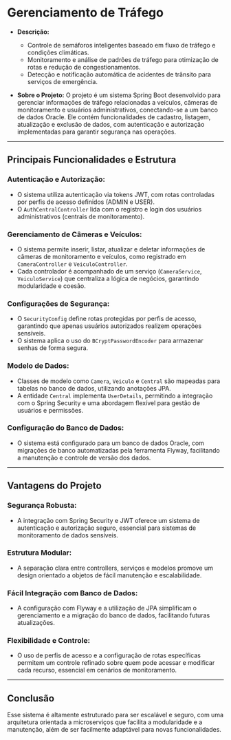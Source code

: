 

# Gerenciamento de Tráfego
- **Descrição:**
  - Controle de semáforos inteligentes baseado em fluxo de tráfego e condições climáticas.
  - Monitoramento e análise de padrões de tráfego para otimização de rotas e redução de congestionamentos.
  - Detecção e notificação automática de acidentes de trânsito para serviços de emergência.

- **Sobre o Projeto:**
  O projeto é um sistema Spring Boot desenvolvido para gerenciar informações de tráfego relacionadas a veículos, câmeras de monitoramento e usuários administrativos, conectando-se a um banco de dados Oracle. Ele contém funcionalidades de cadastro, listagem, atualização e exclusão de dados, com autenticação e autorização implementadas para garantir segurança nas operações.

---

## Principais Funcionalidades e Estrutura

### Autenticação e Autorização:
- O sistema utiliza autenticação via tokens JWT, com rotas controladas por perfis de acesso definidos (ADMIN e USER).
- O `AuthCentralController` lida com o registro e login dos usuários administrativos (centrais de monitoramento).

### Gerenciamento de Câmeras e Veículos:
- O sistema permite inserir, listar, atualizar e deletar informações de câmeras de monitoramento e veículos, como registrado em `CameraController` e `VeiculoController`.
- Cada controlador é acompanhado de um serviço (`CameraService`, `VeiculoService`) que centraliza a lógica de negócios, garantindo modularidade e coesão.

### Configurações de Segurança:
- O `SecurityConfig` define rotas protegidas por perfis de acesso, garantindo que apenas usuários autorizados realizem operações sensíveis.
- O sistema aplica o uso do `BCryptPasswordEncoder` para armazenar senhas de forma segura.

### Modelo de Dados:
- Classes de modelo como `Camera`, `Veiculo` e `Central` são mapeadas para tabelas no banco de dados, utilizando anotações JPA.
- A entidade `Central` implementa `UserDetails`, permitindo a integração com o Spring Security e uma abordagem flexível para gestão de usuários e permissões.

### Configuração do Banco de Dados:
- O sistema está configurado para um banco de dados Oracle, com migrações de banco automatizadas pela ferramenta Flyway, facilitando a manutenção e controle de versão dos dados.

---

## Vantagens do Projeto

### Segurança Robusta:
- A integração com Spring Security e JWT oferece um sistema de autenticação e autorização seguro, essencial para sistemas de monitoramento de dados sensíveis.

### Estrutura Modular:
- A separação clara entre controllers, serviços e modelos promove um design orientado a objetos de fácil manutenção e escalabilidade.

### Fácil Integração com Banco de Dados:
- A configuração com Flyway e a utilização de JPA simplificam o gerenciamento e a migração do banco de dados, facilitando futuras atualizações.

### Flexibilidade e Controle:
- O uso de perfis de acesso e a configuração de rotas específicas permitem um controle refinado sobre quem pode acessar e modificar cada recurso, essencial em cenários de monitoramento.

---

## Conclusão
Esse sistema é altamente estruturado para ser escalável e seguro, com uma arquitetura orientada a microserviços que facilita a modularidade e a manutenção, além de ser facilmente adaptável para novas funcionalidades.
